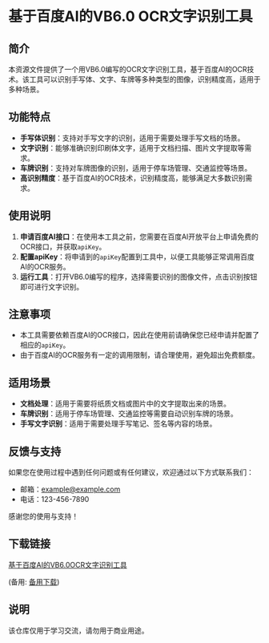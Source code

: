 # 基于百度AI的VB6.0 OCR文字识别工具

## 简介

本资源文件提供了一个用VB6.0编写的OCR文字识别工具，基于百度AI的OCR技术。该工具可以识别手写体、文字、车牌等多种类型的图像，识别精度高，适用于多种场景。

## 功能特点

- **手写体识别**：支持对手写文字的识别，适用于需要处理手写文档的场景。
- **文字识别**：能够准确识别印刷体文字，适用于文档扫描、图片文字提取等需求。
- **车牌识别**：支持对车牌图像的识别，适用于停车场管理、交通监控等场景。
- **高识别精度**：基于百度AI的OCR技术，识别精度高，能够满足大多数识别需求。

## 使用说明

1. **申请百度AI接口**：在使用本工具之前，您需要在百度AI开放平台上申请免费的OCR接口，并获取`apiKey`。
2. **配置apiKey**：将申请到的`apiKey`配置到工具中，以便工具能够正常调用百度AI的OCR服务。
3. **运行工具**：打开VB6.0编写的程序，选择需要识别的图像文件，点击识别按钮即可进行文字识别。

## 注意事项

- 本工具需要依赖百度AI的OCR接口，因此在使用前请确保您已经申请并配置了相应的`apiKey`。
- 由于百度AI的OCR服务有一定的调用限制，请合理使用，避免超出免费额度。

## 适用场景

- **文档处理**：适用于需要将纸质文档或图片中的文字提取出来的场景。
- **车牌识别**：适用于停车场管理、交通监控等需要自动识别车牌的场景。
- **手写文字识别**：适用于需要处理手写笔记、签名等内容的场景。

## 反馈与支持

如果您在使用过程中遇到任何问题或有任何建议，欢迎通过以下方式联系我们：

- 邮箱：example@example.com
- 电话：123-456-7890

感谢您的使用与支持！

## 下载链接
[基于百度AI的VB6.0OCR文字识别工具](https://pan.quark.cn/s/30799cbdfd26) 

(备用: [备用下载](https://pan.baidu.com/s/1MsAlhGHq4V-Is19Z9do-Cw?pwd=1234))

## 说明

该仓库仅用于学习交流，请勿用于商业用途。
